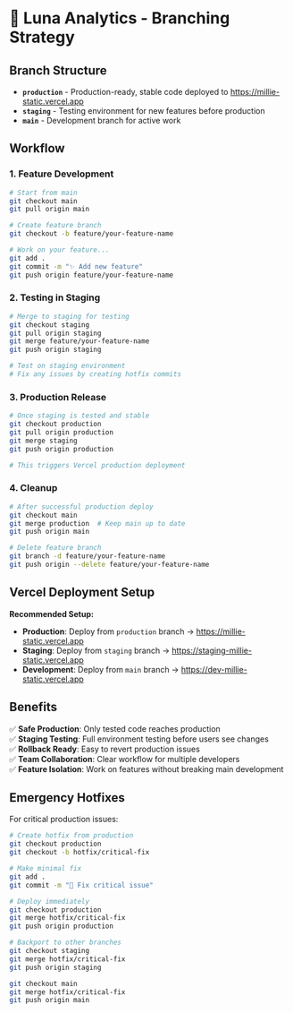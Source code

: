 # 🚀 Luna Analytics - Branching Strategy

## Branch Structure

- **`production`** - Production-ready, stable code deployed to https://millie-static.vercel.app
- **`staging`** - Testing environment for new features before production
- **`main`** - Development branch for active work

## Workflow

### 1. Feature Development
```bash
# Start from main
git checkout main
git pull origin main

# Create feature branch
git checkout -b feature/your-feature-name

# Work on your feature...
git add .
git commit -m "✨ Add new feature"
git push origin feature/your-feature-name
```

### 2. Testing in Staging
```bash
# Merge to staging for testing
git checkout staging
git pull origin staging
git merge feature/your-feature-name
git push origin staging

# Test on staging environment
# Fix any issues by creating hotfix commits
```

### 3. Production Release
```bash
# Once staging is tested and stable
git checkout production
git pull origin production
git merge staging
git push origin production

# This triggers Vercel production deployment
```

### 4. Cleanup
```bash
# After successful production deploy
git checkout main
git merge production  # Keep main up to date
git push origin main

# Delete feature branch
git branch -d feature/your-feature-name
git push origin --delete feature/your-feature-name
```

## Vercel Deployment Setup

**Recommended Setup:**
- **Production**: Deploy from `production` branch → https://millie-static.vercel.app
- **Staging**: Deploy from `staging` branch → https://staging-millie-static.vercel.app  
- **Development**: Deploy from `main` branch → https://dev-millie-static.vercel.app

## Benefits

✅ **Safe Production**: Only tested code reaches production  
✅ **Staging Testing**: Full environment testing before users see changes  
✅ **Rollback Ready**: Easy to revert production issues  
✅ **Team Collaboration**: Clear workflow for multiple developers  
✅ **Feature Isolation**: Work on features without breaking main development

## Emergency Hotfixes

For critical production issues:
```bash
# Create hotfix from production
git checkout production
git checkout -b hotfix/critical-fix

# Make minimal fix
git add .
git commit -m "🚨 Fix critical issue"

# Deploy immediately
git checkout production
git merge hotfix/critical-fix
git push origin production

# Backport to other branches
git checkout staging
git merge hotfix/critical-fix
git push origin staging

git checkout main  
git merge hotfix/critical-fix
git push origin main
```
